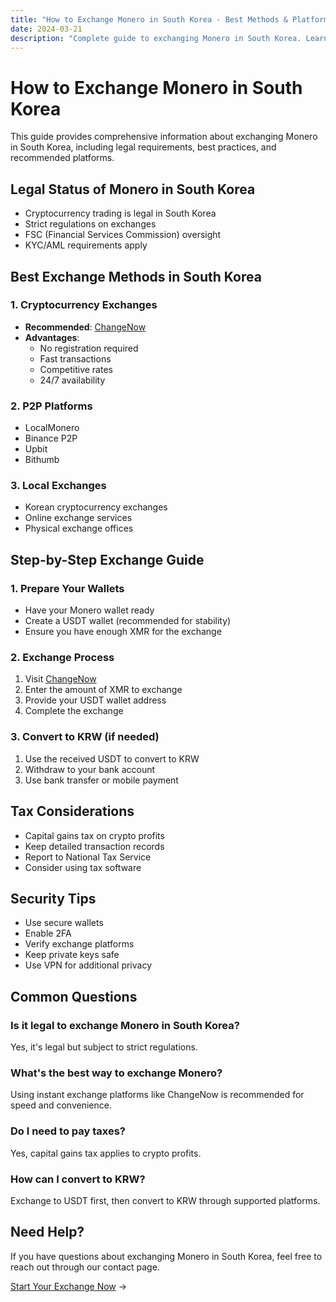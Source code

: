 ```yaml
---
title: "How to Exchange Monero in South Korea - Best Methods & Platforms"
date: 2024-03-21
description: "Complete guide to exchanging Monero in South Korea. Learn about legal requirements, best platforms, and step-by-step instructions."
---
```


# How to Exchange Monero in South Korea

This guide provides comprehensive information about exchanging Monero in South Korea, including legal requirements, best practices, and recommended platforms.

## Legal Status of Monero in South Korea

-   Cryptocurrency trading is legal in South Korea
-   Strict regulations on exchanges
-   FSC (Financial Services Commission) oversight
-   KYC/AML requirements apply

## Best Exchange Methods in South Korea

### 1. Cryptocurrency Exchanges

-   **Recommended**: [ChangeNow](https://changenow.io/?from=xmr&to=usdt)
-   **Advantages**:
    -   No registration required
    -   Fast transactions
    -   Competitive rates
    -   24/7 availability

### 2. P2P Platforms

-   LocalMonero
-   Binance P2P
-   Upbit
-   Bithumb

### 3. Local Exchanges

-   Korean cryptocurrency exchanges
-   Online exchange services
-   Physical exchange offices

## Step-by-Step Exchange Guide

### 1. Prepare Your Wallets

-   Have your Monero wallet ready
-   Create a USDT wallet (recommended for stability)
-   Ensure you have enough XMR for the exchange

### 2. Exchange Process

1. Visit [ChangeNow](https://changenow.io/?from=xmr&to=usdt)
2. Enter the amount of XMR to exchange
3. Provide your USDT wallet address
4. Complete the exchange

### 3. Convert to KRW (if needed)

1. Use the received USDT to convert to KRW
2. Withdraw to your bank account
3. Use bank transfer or mobile payment

## Tax Considerations

-   Capital gains tax on crypto profits
-   Keep detailed transaction records
-   Report to National Tax Service
-   Consider using tax software

## Security Tips

-   Use secure wallets
-   Enable 2FA
-   Verify exchange platforms
-   Keep private keys safe
-   Use VPN for additional privacy

## Common Questions

### Is it legal to exchange Monero in South Korea?

Yes, it's legal but subject to strict regulations.

### What's the best way to exchange Monero?

Using instant exchange platforms like ChangeNow is recommended for speed and convenience.

### Do I need to pay taxes?

Yes, capital gains tax applies to crypto profits.

### How can I convert to KRW?

Exchange to USDT first, then convert to KRW through supported platforms.

## Need Help?

If you have questions about exchanging Monero in South Korea, feel free to reach out through our contact page.

[Start Your Exchange Now](https://changenow.io/?from=xmr&to=usdt) →
